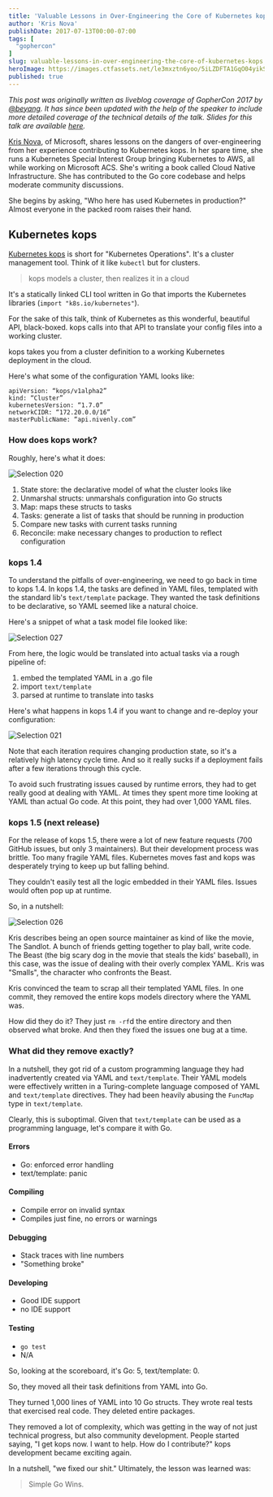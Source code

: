 ```yaml
---
title: 'Valuable Lessons in Over-Engineering the Core of Kubernetes kops, Kris Nova'
author: 'Kris Nova'
publishDate: 2017-07-13T00:00-07:00
tags: [
  "gophercon"
]
slug: valuable-lessons-in-over-engineering-the-core-of-kubernetes-kops
heroImage: https://images.ctfassets.net/le3mxztn6yoo/5iLZDFTA1GqO04yikSSGiY/87e9a7c0a36c9fd4546a8b38840cb54c/Selection_020.png
published: true
---
```



*This post was originally written as liveblog coverage of GopherCon 2017 by [@beyang](https://twitter.com/beyang). It has since been updated with the help of the speaker to include more detailed coverage of the technical details of the talk. Slides for this talk are available [here](https://github.com/gophercon/2017-talks/blob/master/KrisNova-OverEngineeringTheCoreOfKubernetesKops/slides.pdf).*

[Kris Nova](https://twittercom/kris__nova), of Microsoft, shares lessons on the dangers of over-engineering from her experience contributing to Kubernetes kops. In her spare time, she runs a Kubernetes Special Interest Group bringing Kubernetes to AWS, all while working on Microsoft ACS. She's writing a book called Cloud Native Infrastructure. She has contributed to the Go core codebase and helps moderate community discussions.


She begins by asking, "Who here has used Kubernetes in production?" Almost everyone in the packed room raises their hand.



## Kubernetes kops

[Kubernetes kops](https://github.com/kubernetes/kops) is short for "Kubernetes Operations". It's a cluster management tool. Think of it like `kubectl` but for clusters.

> kops models a cluster, then realizes it in a cloud

It's a statically linked CLI tool written in Go that imports the Kubernetes libraries (`import "k8s.io/kubernetes"`).






For the sake of this talk, think of Kubernetes as this wonderful, beautiful API, black-boxed. kops calls into that API to translate your config files into a working cluster.

kops takes you from a cluster definition to a working Kubernetes deployment in the cloud.

Here's what some of the configuration YAML looks like:

```
apiVersion: “kops/v1alpha2”
kind: “Cluster”
kubernetesVersion: “1.7.0”
networkCIDR: “172.20.0.0/16”
masterPublicName: “api.nivenly.com”
```










### How does kops work?

Roughly, here's what it does:

![Selection 020](//images.ctfassets.net/le3mxztn6yoo/5iLZDFTA1GqO04yikSSGiY/87e9a7c0a36c9fd4546a8b38840cb54c/Selection_020.png)

1. State store: the declarative model of what the cluster looks like
1. Unmarshal structs: unmarshals configuration into Go structs
1. Map: maps these structs to tasks
1. Tasks: generate a list of tasks that should be running in production
1. Compare new tasks with current tasks running
1. Reconcile: make necessary changes to production to reflect configuration

### kops 1.4

To understand the pitfalls of over-engineering, we need to go back in time to kops 1.4. In kops 1.4, the tasks are defined in YAML files, templated with the standard lib's `text/template` package. They wanted the task definitions to be declarative, so YAML seemed like a natural choice.

Here's a snippet of what a task model file looked like:

![Selection 027](//images.ctfassets.net/le3mxztn6yoo/5tUvPvW1gIEAAUsOWUGQCw/123f54bb66629a102da3daba63a2d58a/Selection_027.png)

From here, the logic would be translated into actual tasks via a rough pipeline of:

1. embed the templated YAML in a .go file
1. import `text/template`
1. parsed at runtime to translate into tasks

Here's what happens in kops 1.4 if you want to change and re-deploy your configuration:

![Selection 021](//images.ctfassets.net/le3mxztn6yoo/6bgpw8J6Qo2IgeCA4EkMia/fdf1ce43c68bd067184683f3c910a8cc/Selection_021.png)

Note that each iteration requires changing production state, so it's a relatively high latency cycle time. And so it really sucks if a deployment fails after a few iterations through this cycle.

To avoid such frustrating issues caused by runtime errors, they had to get really good at dealing with YAML. At times they spent more time looking at YAML than actual Go code. At this point, they had over 1,000 YAML files.



### kops 1.5 (next release)

For the release of kops 1.5, there were a lot of new feature requests (700 GitHub issues, but only 3 maintainers). But their development process was brittle. Too many fragile YAML files. Kubernetes moves fast and kops was desperately trying to keep up but falling behind.

They couldn't easily test all the logic embedded in their YAML files. Issues would often pop up at runtime.

So, in a nutshell:

![Selection 026](//images.ctfassets.net/le3mxztn6yoo/19sCQjbgYA8WOOIAYa2QoU/2e545e9059c68f5650b2d630d277573d/Selection_026.png)

Kris describes being an open source maintainer as kind of like the movie, The Sandlot. A bunch of friends getting together to play ball, write code. The Beast (the big scary dog in the movie that steals the kids' baseball), in this case, was the issue of dealing with their overly complex YAML. Kris was "Smalls", the character who confronts the Beast.

Kris convinced the team to scrap all their templated YAML files. In one commit, they removed the entire kops models directory where the YAML was.

How did they do it? They just `rm -rf`d the entire directory and then observed what broke. And then they fixed the issues one bug at a time.


### What did they remove exactly?

In a nutshell, they got rid of a custom programming language they had inadvertently created via YAML and `text/template`. Their YAML models were effectively written in a Turing-complete language composed of YAML and `text/template` directives. They had been heavily abusing the `FuncMap` type in `text/template`.

Clearly, this is suboptimal. Given that `text/template` can be used as a programming language, let's compare it with Go.

#### Errors
* Go: enforced error handling
* text/template: panic

#### Compiling
* Compile error on invalid syntax
* Compiles just fine, no errors or warnings

#### Debugging
* Stack traces with line numbers
* "Something broke"

#### Developing
* Good IDE support
* no IDE support

#### Testing
* `go test`
* N/A

So, looking at the scoreboard, it's Go: 5, text/template: 0.


So, they moved all their task definitions from YAML into Go.


They turned 1,000 lines of YAML into 10 Go structs. They wrote real tests that exercised real code. They deleted entire packages.

They removed a lot of complexity, which was getting in the way of not just technical progress, but also community development. People started saying, "I get kops now. I want to help. How do I contribute?" kops development became exciting again.

In a nutshell, "we fixed our shit." Ultimately, the lesson was learned was:

> Simple Go Wins.
